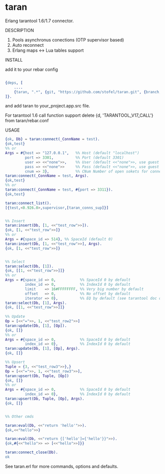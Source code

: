# taran


Erlang tarantool 1.6/1.7 connector.

DESCRIPTION
1. Pools asynchronus conections (OTP supervisor based)
2. Auto reconnect
3. Erlang maps <-> Lua tables support


INSTALL

add it to your rebar config

```erlang

{deps, [
    ....
    {taran, ".*", {git, "https://github.com/stofel/taran.git", {branch, "master"}}}
]}.
```

and add taran to your_project.app.src file.

For tarantool 1.6 call function  support delete {d, 'TARANTOOL_V17_CALL'} from taran/rebar.conf

USAGE

```erlang
{ok, Db} = taran:connect(_ConnName = test).
{ok,test}
%% or
Args = #{host => "127.0.0.1",   %% Host (default "localhost")
         port => 3301,          %% Port (default 3301)
         user => <<"none">>,    %% User (default <<"none">>, use guest access)
         pass => <<"none">>     %% Pass (default <<"none">>, use guest access)
         cnum => 3},            %% CNum Number of open sokets for connect (default 3)
taran:connect(_ConnName = test, Args).
{ok,test}
%% or
taran:connect(_ConnName = test, #{port => 3311}).
{ok,test}

taran:connect_list().
[{test,<0.926.0>,supervisor,[taran_conns_sup]}]


%% Insert
taran:insert(Db, [1, <<"test_row">>]).
{ok, [1, <<"test_row">>]}
%% or
Args = #{space_id => 514}, %% SpaceId (default 0)
taran:insert(Db, [1, <<"test_row">>], Args).
{ok, [1, <<"test_row">>]}


%% Select
taran:select(Db, [1]).
{ok, [[1, <<"test_row">>]]}
%% or
Args = #{space_id => 0,           %% SpaceId 0 by default
         index_id => 0,           %% IndexId 0 by default
         limit    => 16#FFFFFFFF, %% Very big number by default
         offset   => 0,           %% No offset by default
         iterator => 0},          %% EQ by default (see tarantool doc or taran.erl for more iterators)
taran:select(Db, [1], Args).
{ok, [[1, <<"test_row">>]]}
 
%% Update
Op = [<<"=">>, 1, <<"test_row2">>]
taran:update(Db, [1], [Op]).
{ok, []}
%% or
Args = #{space_id => 0,           %% SpaceId 0 by default
         index_id => 0},          %% IndexId 0 by default
taran:update(Db, [1], [Op], Args).
{ok, []}

%% Upsert
Tuple = {3, <<"test_row3">>},}
Op = [<<"=">>, 1, <<"test_row3">>],
taran:upsert(Db, Tuple, [Op]) 
{ok, []}
%% or
Args = #{space_id => 0,           %% SpaceId 0 by default
         index_id => 0},          %% IndexId 0 by default
taran:upsert(Db, Tuple, [Op], Args).
{ok, []}


%% Other cmds

taran:eval(Db, <<"return 'hello'">>).
{ok,<<"hello">>}

taran:eval(Db, <<"return {['hello']={'hello'}}">>).
{ok,#{<<"hello">> => [<<"hello">>]}}

taran:connect_close(Db).
ok
```

See taran.erl for more commands, options and defaults.

